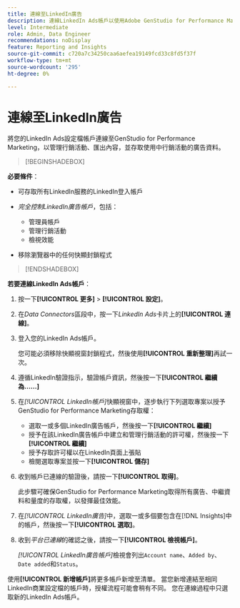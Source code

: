 ```yaml
---
title: 連線至LinkedIn廣告
description: 連線LinkedIn Ads帳戶以使用Adobe GenStudio for Performance Marketing啟用及監控您的廣告和媒體。
level: Intermediate
role: Admin, Data Engineer
recommendations: noDisplay
feature: Reporting and Insights
source-git-commit: c720a7c34250caa6aefea19149fcd33c8fd5f37f
workflow-type: tm+mt
source-wordcount: '295'
ht-degree: 0%

---
```


# 連線至LinkedIn廣告

將您的LinkedIn Ads設定檔帳戶連線至GenStudio for Performance Marketing，以管理行銷活動、匯出內容，並存取使用中行銷活動的廣告資料。

>[!BEGINSHADEBOX]

**必要條件**：

- 可存取所有LinkedIn服務的LinkedIn登入帳戶

- _完全控制LinkedIn廣告帳戶_，包括：

   - 管理員帳戶
   - 管理行銷活動
   - 檢視效能

- 移除瀏覽器中的任何快顯封鎖程式

>[!ENDSHADEBOX]

**若要連線LinkedIn Ads帳戶**：

1. 按一下&#x200B;**[!UICONTROL 更多]** > **[!UICONTROL 設定]**。

1. 在&#x200B;_Data Connectors_&#x200B;區段中，按一下&#x200B;_LinkedIn Ads_&#x200B;卡片上的&#x200B;**[!UICONTROL 連線]**。

1. 登入您的LinkedIn Ads帳戶。

   您可能必須移除快顯視窗封鎖程式，然後使用&#x200B;**[!UICONTROL 重新整理]**&#x200B;再試一次。

1. 遵循LinkedIn驗證指示，驗證帳戶資訊，然後按一下&#x200B;**[!UICONTROL 繼續為……]**

1. 在&#x200B;_[!UICONTROL LinkedIn帳戶]_&#x200B;快顯視窗中，逐步執行下列選取專案以授予GenStudio for Performance Marketing存取權：

   - 選取一或多個LinkedIn廣告帳戶，然後按一下&#x200B;**[!UICONTROL 繼續]**
   - 授予在該LinkedIn廣告帳戶中建立和管理行銷活動的許可權，然後按一下&#x200B;**[!UICONTROL 繼續]**
   - 授予存取許可權以在LinkedIn頁面上張貼
   - 檢閱選取專案並按一下&#x200B;**[!UICONTROL 儲存]**

1. 收到帳戶已連線的驗證後，請按一下&#x200B;**[!UICONTROL 取得]**。

   此步驟可確保GenStudio for Performance Marketing取得所有廣告、中繼資料和量度的存取權，以發揮最佳效能。

1. 在&#x200B;_[!UICONTROL LinkedIn廣告]_&#x200B;中，選取一或多個要包含在[!DNL Insights]中的帳戶，然後按一下&#x200B;**[!UICONTROL 選取]**。

1. 收到&#x200B;_平台已連線_&#x200B;的確認之後，請按一下&#x200B;**[!UICONTROL 檢視帳戶]**。

   _[!UICONTROL LinkedIn廣告帳戶]_&#x200B;檢視會列出`Account name`、`Added by`、`Date added`和`Status`。

使用&#x200B;**[!UICONTROL 新增帳戶]**&#x200B;將更多帳戶新增至清單。 當您新增連結至相同LinkedIn商業設定檔的帳戶時，授權流程可能會稍有不同。 您在連線過程中只選取新的LinkedIn Ads帳戶。
